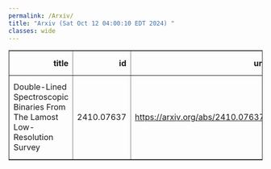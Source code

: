```yaml
---
permalink: /Arxiv/
title: "Arxiv (Sat Oct 12 04:00:10 EDT 2024) "
classes: wide
---
```

<table border="1" class="dataframe">
  <thead>
    <tr style="text-align: right;">
      <th>title</th>
      <th>id</th>
      <th>url</th>
      <th>authors</th>
      <th>Local Authors</th>
    </tr>
  </thead>
  <tbody>
    <tr>
      <td>Double-Lined Spectroscopic Binaries From The Lamost Low-Resolution   Survey</td>
      <td>2410.07637</td>
      <td><a href="https://arxiv.org/abs/2410.07637" target="_blank">https://arxiv.org/abs/2410.07637</a></td>
      <td>Junhui Liu, Bo Zhang, Jianfeng Wu, Yuan-Sen Ting</td>
      <td>Yuan-Sen Ting</td>
    </tr>
  </tbody>
</table>